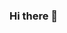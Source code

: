 ### Hi there 👋

<!--
**Yasmin1973/Yasmin1973** is a ✨ _special_ ✨ repository because its `README.md` (this file) appears on your GitHub profile.

Here are some ideas to get you started:

- 🔭 I’m yasmin hamraghani
-🌱 I’m currently learning python
-💞️ I’m looking to collaborate on forecasting with python
- 💬 Ask me about ...
- 📫 How to reach me: ...
